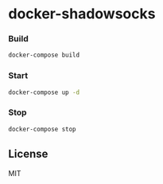 # docker-shadowsocks

### Build

```bash
docker-compose build
```

### Start

```bash
docker-compose up -d
```

### Stop

```bash
docker-compose stop
```

## License

MIT
